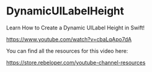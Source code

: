 # DynamicUILabelHeight

Learn How to Create a Dynamic UILabel Height in Swift!

https://www.youtube.com/watch?v=cbaLqApo7dA

You can find all the resources for this video here:

https://store.rebeloper.com/youtube-channel-resources

